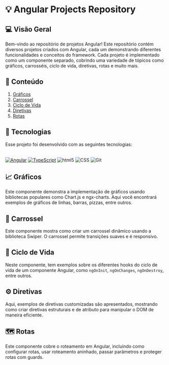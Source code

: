 # 💡 Angular Projects Repository

## 💻 Visão Geral
Bem-vindo ao repositório de projetos Angular! Este repositório contém diversos projetos criados com Angular, cada um demonstrando diferentes funcionalidades e conceitos do framework. Cada projeto é implementado como um componente separado, cobrindo uma variedade de tópicos como gráficos, carrosséis, ciclo de vida, diretivas, rotas e muito mais.

## 📌 Conteúdo

1. [Gráficos](##graficos)
2. [Carrossel](##carrossel)
3. [Ciclo de Vida](##ciclo-de-vida)
4. [Diretivas](##diretivas)
5. [Rotas](##rotas)

## 🚀 Tecnologias
Esse projeto foi desenvolvido com as seguintes tecnologias:

<div style="diplay: inline_block"><br/>
<a href="#"><img align="center" alt="Angular" src="https://img.shields.io/badge/Angular-DD0031?style=for-the-badge&logo=angular&logoColor=white"/></a>
<a href="#"><img align="center" alt="TypeScript" src="https://img.shields.io/badge/TypeScript-007ACC?style=for-the-badge&logo=typescript&logoColor=white"/></a>
<img align="center" alt="html5" src="https://img.shields.io/badge/HTML5-E34F26?style=for-the-badge&logo=html5&logoColor=white" />
<img align="center" alt="CSS" src="https://img.shields.io/badge/CSS3-1572B6?style=for-the-badge&logo=css3&logoColor=white" />
<img align="center" alt="Git" src="https://img.shields.io/badge/git-%23F05033.svg?style=for-the-badge&logo=git&logoColor=white"/>

## 📈 Gráficos

Este componente demonstra a implementação de gráficos usando bibliotecas populares como Chart.js e ngx-charts. Aqui você encontrará exemplos de gráficos de linhas, barras, pizzas, entre outros.

## 🎠 Carrossel

Este componente mostra como criar um carrossel dinâmico usando a biblioteca Swiper. O carrossel permite transições suaves e é responsivo.

## 🧬 Ciclo de Vida

Neste componente, tem exemplos sobre os diferentes hooks do ciclo de vida de um componente Angular, como `ngOnInit`, `ngOnChanges`, `ngOnDestroy`, entre outros.

## ⚙️ Diretivas

Aqui, exemplos de diretivas customizadas são apresentados, mostrando como criar diretivas estruturais e de atributo para manipular o DOM de maneira eficiente.

## 🗺️ Rotas

Este componente cobre o roteamento em Angular, incluindo como configurar rotas, usar roteamento aninhado, passar parâmetros e proteger rotas com guards.
